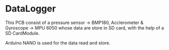 # DataLogger

This PCB consist of a pressure sensor -> BMP180, Acclerometer & Gyroscope -> MPU 6050 whose data are store in SD card, with the help of a SD CardModule.

Arduino NANO is used for the data read and store.  
